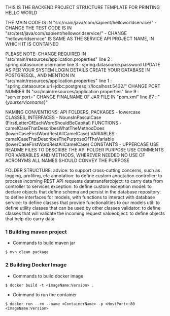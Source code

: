 THIS IS THE BACKEND PROJECT STRUCTURE TEMPLATE FOR PRINTING HELLO WORLD

THE MAIN CODE IS IN "src/main/java/com/sapient/helloworldservice/" - CHANGE
THE TEST CODE IS IN "src/test/java/com/sapient/helloworldservice/" - CHANGE
"helloworldservice" IS SAME AS THE SERVICE API PROJECT NAME, IN WHICH IT IS CONTAINED

PLEASE NOTE:
CHANGE REQUIRED IN "src/main/resources/application.properties"
    line 2 : spring.datasource.username
    line 3 : spring.datasource.password
    UPDATE AS PER YOUR SYSTEM LOGIN DETAILS
CREATE YOUR DATABASE IN POSTGRESQL, AND MENTION IN "src/main/resources/application.properties"
    line 1 : "spring.datasource.url=jdbc:postgresql://localhost:5432/<YOUR DB NAME>"
CHANGE PORT NUMBER IN "src/main/resources/application.properties"
    line 9 : "server.port=<YOUR PORT NO>"
CHANGE FINALNAME OF JAR FILE IN "pom.xml"
    line 87 : "<finalName>{_yourservicename_}</finalName>"

NAMING CONVENTIONS:
API FOLDERS, PACKAGES - lowercase  
CLASSES, INTERFACES -   NounsInPascalCase (FirstLetterOfEachWordShouldBeCapital)
FUNCTIONS -             camelCaseThatDescribesWhatTheMethodDoes (lowerCaseFirstWordRestAllCamelCase)
VARIABLES -             camelCaseThatDescribesThePurposeOfTheVariable (lowerCaseFirstWordRestAllCamelCase)
CONSTANTS -             UPPERCASE
USE README FILES TO DESCRIBE THE API FOLDER PURPOSE
USE COMMENTS FOR VARIABLES AND METHODS, WHEREVER NEEDED
NO USE OF ACRONYMS
ALL NAMES SHOULD CONVEY THE PURPOSE

FOLDER STRUCTURE:
advice:                 to support cross-cutting concerns, such as logging, profiling, etc
annotation:             to define custom annotation
controller:             to process incoming REST API requests
datatransferobject:    to carry data from controller to services
exception:              to define custom exception
model:                  to declare objects that define schema and persist in the database
repository:             to define interfaces for models, with functions to interact with database
service:                to define classes that provide functionalities to our models
util:                   to define utility classes that can be used by other classes
validator:              to define classes that will validate the incoming request
valueobject:            to define objects that help dto carry data
### 1 Building maven project
+ Commands to build maven jar
```shell
$ mvn clean package
```



### 2 Building Docker Image

+ Commands to build docker image 
```shell
$ docker build -t <ImageName:Version> . 
```

+ Command to run the container
```shell
$ docker run --rm --name <ContainerName> -p <HostPort>:80 <ImageName:Version>
```
